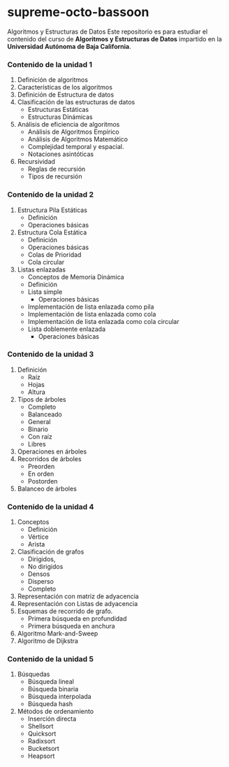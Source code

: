 # supreme-octo-bassoon
Algoritmos y Estructuras de Datos
Este repositorio es para estudiar el contenido del curso de **Algoritmos y Estructuras de Datos** impartido en la **Universidad Autónoma de Baja California**.

### Contenido de la unidad 1

1. Definición de algoritmos
2. Características de los algoritmos
3. Definición de Estructura de datos
4. Clasificación de las estructuras de datos
    - Estructuras Estáticas
    - Estructuras Dinámicas
5. Análisis de eficiencia de algoritmos
    - Análisis de Algoritmos Empírico
    - Análisis de Algoritmos Matemático
    - Complejidad temporal y espacial.
    - Notaciones asintóticas
6. Recursividad
    - Reglas de recursión
    - Tipos de recursión

### Contenido de la unidad 2

1. Estructura Pila Estáticas
    - Definición
    - Operaciones básicas
2. Estructura Cola Estática
    - Definición
    - Operaciones básicas
    - Colas de Prioridad
    - Cola circular
3. Listas enlazadas
    - Conceptos de Memoria Dinámica
    - Definición
    - Lista simple
        - Operaciones básicas
    - Implementación de lista enlazada como pila
    - Implementación de lista enlazada como cola
    - Implementación de lista enlazada como cola circular
    - Lista doblemente enlazada
        - Operaciones básicas

### Contenido de la unidad 3

1. Definición
    - Raíz
    - Hojas
    - Altura
2. Tipos de árboles
    - Completo
    - Balanceado
    - General
    - Binario
    - Con raíz
    - Libres
3. Operaciones en árboles
4. Recorridos de árboles
    - Preorden
    - En orden
    - Postorden
5. Balanceo de árboles

### Contenido de la unidad 4

1. Conceptos
    - Definición
    - Vértice
    - Arista
2. Clasificación de grafos
    - Dirigidos,
    - No dirigidos
    - Densos
    - Disperso
    - Completo
3. Representación con matriz de adyacencia
4. Representación con Listas de adyacencia
5. Esquemas de recorrido de grafo.
    - Primera búsqueda en profundidad
    - Primera búsqueda en anchura
6. Algoritmo Mark-and-Sweep
7. Algoritmo de Dijkstra

### Contenido de la unidad 5

1. Búsquedas
    - Búsqueda lineal
    - Búsqueda binaria
    - Búsqueda interpolada
    - Búsqueda hash
2. Métodos de ordenamiento
    - Inserción directa
    - Shellsort
    - Quicksort
    - Radixsort
    - Bucketsort
    - Heapsort
